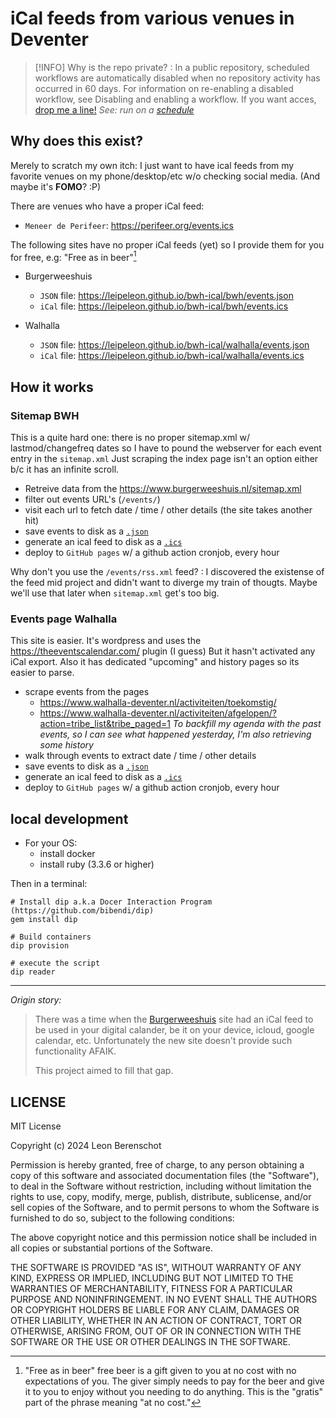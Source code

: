 # iCal feeds from various venues in Deventer

> [!INFO]
> Why is the repo private?
> : In a public repository, scheduled workflows are automatically disabled when no repository activity has occurred in 60 days. For information on re-enabling a disabled workflow, see Disabling and enabling a workflow.
If you want acces, [drop me a line!](email:leon@wendbaar.nl)
*See: run on a [schedule](https://docs.github.com/en/actions/writing-workflows/choosing-when-your-workflow-runs/events-that-trigger-workflows#schedule)*

## Why does this exist?

Merely to scratch my own itch: I just want to have ical feeds from my favorite venues on my phone/desktop/etc w/o checking social media. (And maybe it's **FOMO**? :P)

There are venues who have a proper iCal feed:

- `Meneer de Perifeer`: <https://perifeer.org/events.ics>

The following sites have no proper iCal feeds (yet) so I provide them for you for free, e.g: "Free as in beer"[^free-as-in-beer]

- Burgerweeshuis
  - `JSON` file: <https://leipeleon.github.io/bwh-ical/bwh/events.json>
  - `iCal` file: <https://leipeleon.github.io/bwh-ical/bwh/events.ics>

- Walhalla
  - `JSON` file: <https://leipeleon.github.io/bwh-ical/walhalla/events.json>
  - `iCal` file: <https://leipeleon.github.io/bwh-ical/walhalla/events.ics>


## How it works

### Sitemap BWH

This is a quite hard one: there is no proper sitemap.xml w/ lastmod/changefreq dates so I have to pound the webserver for each event entry in the `sitemap.xml` Just scraping the index page isn't an option either b/c it has an infinite scroll.

- Retreive data from the <https://www.burgerweeshuis.nl/sitemap.xml>
- filter out events URL's (`/events/`)
- visit each url to fetch date / time / other details (the site takes another hit)
- save events to disk as a [`.json`](https://leipeleon.github.io/bwh-ical/bwh/events.json)
- generate an ical feed to disk as a [`.ics`](https://leipeleon.github.io/bwh-ical/bwh/events.json)
- deploy to `GitHub pages` w/ a github action cronjob, every hour

Why don't you use the `/events/rss.xml` feed?
: I discovered the existense of the feed mid project and didn't want to diverge my train of thougts. Maybe we'll use that later when `sitemap.xml` get's too big.


### Events page Walhalla

This site is easier. It's wordpress and uses the <https://theeventscalendar.com/> plugin (I guess) But it hasn't activated any iCal export. Also it has dedicated "upcoming" and history pages so its easier to parse.

- scrape events from the pages
  - <https://www.walhalla-deventer.nl/activiteiten/toekomstig/>
  - <https://www.walhalla-deventer.nl/activiteiten/afgelopen/?action=tribe_list&tribe_paged=1>
  *To backfill my agenda with the past events, so I can see what happened yesterday, I'm also retrieving some history*
- walk through events to extract date / time / other details
- save events to disk as a [`.json`](https://leipeleon.github.io/bwh-ical/walhalla/events.json)
- generate an ical feed to disk as a [`.ics`](https://leipeleon.github.io/bwh-ical/walhalla/events.json)
- deploy to `GitHub pages` w/ a github action cronjob, every hour

## local development

- For your OS:
  - install docker
  - install ruby (3.3.6 or higher)

Then in a terminal:

```shell
# Install dip a.k.a Docer Interaction Program (https://github.com/bibendi/dip)
gem install dip

# Build containers
dip provision

# execute the script
dip reader
```

---

*Origin story:*
> There was a time when the [Burgerweeshuis](https://www.burgerweeshuis.nl) site had an iCal feed to be used in your digital calander, be it on your device, icloud, google calendar, etc. Unfortunately the new site doesn't provide such functionality AFAIK.
>
> This project aimed to fill that gap.

[^free-as-in-beer]:"Free as in beer" free beer is a gift given to you at no cost with no expectations of you. The giver simply needs to pay for the beer and give it to you to enjoy without you needing to do anything. This is the "gratis" part of the phrase meaning "at no cost."

## LICENSE

MIT License

Copyright (c) 2024 Leon Berenschot

Permission is hereby granted, free of charge, to any person obtaining a copy
of this software and associated documentation files (the "Software"), to deal
in the Software without restriction, including without limitation the rights
to use, copy, modify, merge, publish, distribute, sublicense, and/or sell
copies of the Software, and to permit persons to whom the Software is
furnished to do so, subject to the following conditions:

The above copyright notice and this permission notice shall be included in all
copies or substantial portions of the Software.

THE SOFTWARE IS PROVIDED "AS IS", WITHOUT WARRANTY OF ANY KIND, EXPRESS OR
IMPLIED, INCLUDING BUT NOT LIMITED TO THE WARRANTIES OF MERCHANTABILITY,
FITNESS FOR A PARTICULAR PURPOSE AND NONINFRINGEMENT. IN NO EVENT SHALL THE
AUTHORS OR COPYRIGHT HOLDERS BE LIABLE FOR ANY CLAIM, DAMAGES OR OTHER
LIABILITY, WHETHER IN AN ACTION OF CONTRACT, TORT OR OTHERWISE, ARISING FROM,
OUT OF OR IN CONNECTION WITH THE SOFTWARE OR THE USE OR OTHER DEALINGS IN THE
SOFTWARE.

